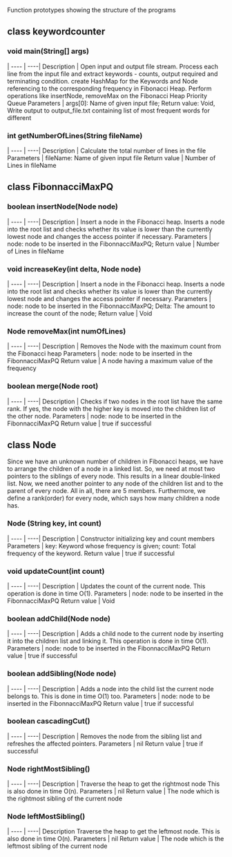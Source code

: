 Function prototypes showing the structure of the programs

## class keywordcounter

### void main(String[] args)
| ---- | ----|
Description | Open input and output file stream. Process each line from the input file and extract keywords - counts, output required and terminating condition. create HashMap for the Keywords and Node referencing to the corresponding frequency in Fibonacci Heap. Perform operations like insertNode, removeMax on the Fibonacci Heap Priority Queue
Parameters | args[0]: Name of given input file; Return value: Void, Write output to output_file.txt containing list of most frequent words for different 


### int getNumberOfLines(String fileName)
| ---- | ----|
Description | Calculate the total number of lines in the file
Parameters | fileName: Name of given input file
Return value | Number of Lines in fileName


## class FibonnacciMaxPQ


### boolean insertNode(Node node)
| ---- | ----|
Description | Insert a node in the Fibonacci heap. Inserts a node into the root list and checks whether its value is lower than the currently lowest node and changes the access pointer if necessary.
Parameters | node: node to be inserted in the FibonnacciMaxPQ; 
Return value |  Number of Lines in fileName

### void increaseKey(int delta, Node node)
| ---- | ----|
Description | Insert a node in the Fibonacci heap. Inserts a node into the root list and checks whether its value is lower than the currently lowest node and changes the access pointer if necessary.
Parameters | node: node to be inserted in the FibonnacciMaxPQ; Delta: The amount to increase the count of the node;
Return value | Void 

### Node removeMax(int numOfLines)
| ---- | ----|
Description | Removes the Node with the maximum count from the Fibonacci heap
Parameters | node: node to be inserted in the FibonnacciMaxPQ
Return value | A node having a maximum value of the frequency

### boolean merge(Node root)
| ---- | ----|
Description | Checks if two nodes in the root list have the same rank. If yes, the node with the higher key is moved into the children list of the other node.
Parameters | node: node to be inserted in the FibonnacciMaxPQ
Return value | true if successful

## class Node
Since we have an unknown number of children in Fibonacci heaps, we have to arrange the children of a node in a linked list. So, we need at most two pointers to the siblings of every node. This results in a linear double-linked list. Now, we need another pointer to any node of the children list and to the parent of every node. All in all, there are 5 members. Furthermore, we define a rank(order) for every node, which says how many children a node has.

### Node (String key, int count)
| ---- | ----|
Description | Constructor initializing key and count members
Parameters | key: Keyword whose frequency is given; count: Total frequency of the keyword.
Return value | true if successful


### void updateCount(int count)
| ---- | ----|
Description | Updates the count of the current node. This operation is done in time O(1).
Parameters | node: node to be inserted in the FibonnacciMaxPQ
Return value | Void

### boolean addChild(Node node)
| ---- | ----|
Description | Adds a child node to the current node by inserting it into the children list and linking it. This operation is done in time O(1).
Parameters | node: node to be inserted in the FibonnacciMaxPQ
Return value | true if successful

### boolean addSibling(Node node)
| ---- | ----|
Description | Adds a node into the child list the current node belongs to. This is done in time O(1) too.
Parameters | node: node to be inserted in the FibonnacciMaxPQ
Return value | true if successful

### boolean cascadingCut()
| ---- | ----|
Description | Removes the node from the sibling list and refreshes the affected pointers. 
Parameters | nil
Return value | true if successful

### Node rightMostSibling()
| ---- | ----|
Description | Traverse the heap to get the rightmost node 
This is also done in time O(n).
Parameters | nil
Return value | The node which is the rightmost sibling of the current node

### Node leftMostSibling()
| ---- | ----|
Description
Traverse the heap to get the leftmost node. This is also done in time O(n).
Parameters | nil
Return value | The node which is the leftmost sibling of the current node


